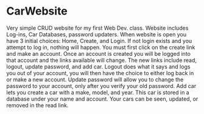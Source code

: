 # CarWebsite
Very simple CRUD website for my first Web Dev. class.
Website includes Log-ins, Car Databases, password updaters.
When website is open you have 3 initial choices: Home, Create, and Login. If not login exists and you attempt to log in, nothing will happen.
You must first click on the create link and make an account. Once an account is created you will be logged into that account and the links available will change.
The new links include read, logout, update password, and add car. Logout does what it says and logs you out of your account, you will then have the choice to
either log back in or make a new account. Update password will allow you to change the password to your account, only after you verify your old password. 
Add car lets you create a car with a make, model, and year. This car is stored in a database under your name and account. Your cars can be seen, updated, or removed in
the read link.
